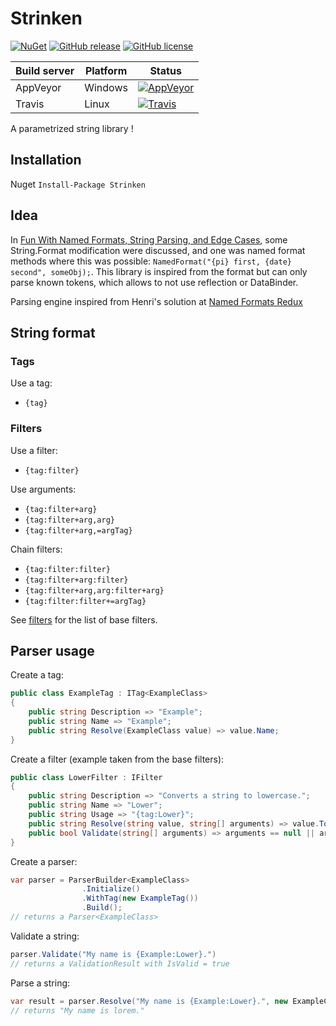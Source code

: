 # Strinken

[![NuGet](https://img.shields.io/nuget/v/Strinken.svg?maxAge=2592000)](https://www.nuget.org/packages/Strinken/)
[![GitHub release](https://img.shields.io/github/release/k94ll13nn3/Strinken.svg?maxAge=2592000)](https://github.com/k94ll13nn3/Strinken/releases/latest)
[![GitHub license](https://img.shields.io/badge/license-MIT-blue.svg)](https://raw.githubusercontent.com/k94ll13nn3/Strinken/master/LICENSE)

| Build server   | Platform     | Status                                                                                                                    |
|----------------|--------------|---------------------------------------------------------------------------------------------------------------------------|
| AppVeyor       | Windows      | [![AppVeyor](https://ci.appveyor.com/api/projects/status/038gqsusfw0srmst?svg=true)](https://ci.appveyor.com/project/k94ll13nn3/strinken) |
| Travis         | Linux        | [![Travis](https://travis-ci.org/k94ll13nn3/Strinken.svg?branch=master)](https://travis-ci.org/k94ll13nn3/Strinken) |

A parametrized string library !

## Installation

Nuget `Install-Package Strinken`

## Idea

In [Fun With Named Formats, String Parsing, and Edge Cases](http://haacked.com/archive/2009/01/04/fun-with-named-formats-string-parsing-and-edge-cases.aspx/), some String.Format modification were discussed, and one was named format methods where this was possible: `NamedFormat("{pi} first, {date} second", someObj);`. 
This library is inspired from the format but can only parse known tokens, which allows to not use reflection or DataBinder.

Parsing engine inspired from Henri's solution at [Named Formats Redux](http://haacked.com/archive/2009/01/14/named-formats-redux.aspx/)

## String format

### Tags

Use a tag:

- `{tag}`

### Filters

Use a filter:

- `{tag:filter}`

Use arguments:

- `{tag:filter+arg}`
- `{tag:filter+arg,arg}`
- `{tag:filter+arg,=argTag}`

Chain filters:

- `{tag:filter:filter}`
- `{tag:filter+arg:filter}`
- `{tag:filter+arg,arg:filter+arg}`
- `{tag:filter:filter+=argTag}`

See [filters](doc/filters.md) for the list of base filters.

## Parser usage

Create a tag:

``` csharp
public class ExampleTag : ITag<ExampleClass>
{
    public string Description => "Example";
    public string Name => "Example";
    public string Resolve(ExampleClass value) => value.Name;
}
```

Create a filter (example taken from the base filters):

``` csharp
public class LowerFilter : IFilter
{
    public string Description => "Converts a string to lowercase.";
    public string Name => "Lower";
    public string Usage => "{tag:Lower}";
    public string Resolve(string value, string[] arguments) => value.ToLowerInvariant();
    public bool Validate(string[] arguments) => arguments == null || arguments.Length == 0;
}
```

Create a parser:

``` csharp
var parser = ParserBuilder<ExampleClass>
                .Initialize()
                .WithTag(new ExampleTag())
                .Build();
// returns a Parser<ExampleClass>
```

Validate a string:

``` csharp
parser.Validate("My name is {Example:Lower}.")
// returns a ValidationResult with IsValid = true
```

Parse a string:

``` csharp
var result = parser.Resolve("My name is {Example:Lower}.", new ExampleClass { Name = "Lorem" })
// returns "My name is lorem."
```
